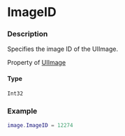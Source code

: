 # ImageID
### Description
Specifies the image ID of the UIImage.

Property of [UIImage](/classes/UIImage/)

#### Type
`Int32`

### Example
```lua
image.ImageID = 12274
```
